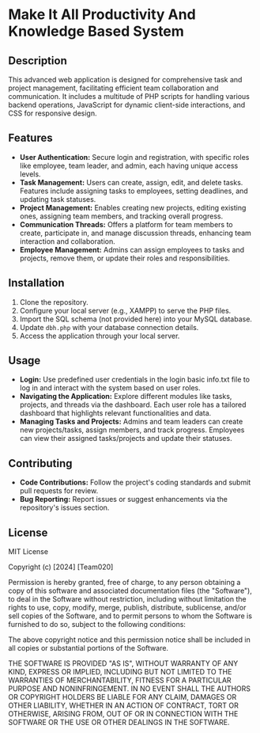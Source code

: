 
# Make It All Productivity And Knowledge Based System 

## Description

This advanced web application is designed for comprehensive task and project management, facilitating efficient team collaboration and communication. It includes a multitude of PHP scripts for handling various backend operations, JavaScript for dynamic client-side interactions, and CSS for responsive design.

## Features

- **User Authentication:** Secure login and registration, with specific roles like employee, team leader, and admin, each having unique access levels.
- **Task Management:** Users can create, assign, edit, and delete tasks. Features include assigning tasks to employees, setting deadlines, and updating task statuses.
- **Project Management:** Enables creating new projects, editing existing ones, assigning team members, and tracking overall progress.
- **Communication Threads:** Offers a platform for team members to create, participate in, and manage discussion threads, enhancing team interaction and collaboration.
- **Employee Management:** Admins can assign employees to tasks and projects, remove them, or update their roles and responsibilities.

## Installation

1. Clone the repository.
2. Configure your local server (e.g., XAMPP) to serve the PHP files.
3. Import the SQL schema (not provided here) into your MySQL database.
4. Update `dbh.php` with your database connection details.
5. Access the application through your local server.

## Usage

- **Login:** Use predefined user credentials in the login basic info.txt file to log in and interact with the system based on user roles.
- **Navigating the Application:** Explore different modules like tasks, projects, and threads via the dashboard. Each user role has a tailored dashboard that highlights relevant functionalities and data.
- **Managing Tasks and Projects:** Admins and team leaders can create new projects/tasks, assign members, and track progress. Employees can view their assigned tasks/projects and update their statuses.

## Contributing

- **Code Contributions:** Follow the project's coding standards and submit pull requests for review.
- **Bug Reporting:** Report issues or suggest enhancements via the repository's issues section.

## License

MIT License

Copyright (c) [2024] [Team020]

Permission is hereby granted, free of charge, to any person obtaining a copy
of this software and associated documentation files (the "Software"), to deal
in the Software without restriction, including without limitation the rights
to use, copy, modify, merge, publish, distribute, sublicense, and/or sell
copies of the Software, and to permit persons to whom the Software is
furnished to do so, subject to the following conditions:

The above copyright notice and this permission notice shall be included in all
copies or substantial portions of the Software.

THE SOFTWARE IS PROVIDED "AS IS", WITHOUT WARRANTY OF ANY KIND, EXPRESS OR
IMPLIED, INCLUDING BUT NOT LIMITED TO THE WARRANTIES OF MERCHANTABILITY,
FITNESS FOR A PARTICULAR PURPOSE AND NONINFRINGEMENT. IN NO EVENT SHALL THE
AUTHORS OR COPYRIGHT HOLDERS BE LIABLE FOR ANY CLAIM, DAMAGES OR OTHER
LIABILITY, WHETHER IN AN ACTION OF CONTRACT, TORT OR OTHERWISE, ARISING FROM,
OUT OF OR IN CONNECTION WITH THE SOFTWARE OR THE USE OR OTHER DEALINGS IN THE
SOFTWARE.
